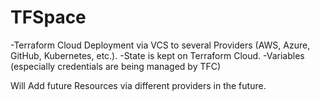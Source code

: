 # TFSpace

-Terraform Cloud Deployment via VCS to several Providers (AWS, Azure, GitHub, Kubernetes, etc.).
-State is kept on Terraform Cloud.
-Variables (especially credentials are being managed by TFC)

Will Add future Resources via different providers in the future.

